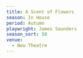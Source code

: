 ```yaml
---
title: A Scent of Flowers
season: In House
period: Autumn
playwright: James Saunders
season_sort: 50
venue:
  - New Theatre
---
```



